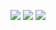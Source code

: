 ![](https://img.shields.io/badge/day%20📅-23-blue)   	![](https://img.shields.io/badge/stars%20⭐-44-yellow)   	![](https://img.shields.io/badge/days%20completed-22-red)